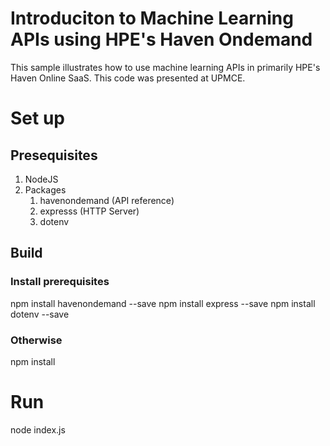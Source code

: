 # Introduciton to Machine Learning APIs using HPE's Haven Ondemand
This sample illustrates how to use machine learning APIs in primarily HPE's Haven Online SaaS. This code was presented at UPMCE.

# Set up
## Presequisites
1. NodeJS
2. Packages
    1. havenondemand (API reference)
    2. expresss (HTTP Server)
    3. dotenv

## Build
### Install prerequisites
npm install havenondemand --save
npm install express --save
npm install dotenv --save

### Otherwise
npm install

# Run 
node index.js

